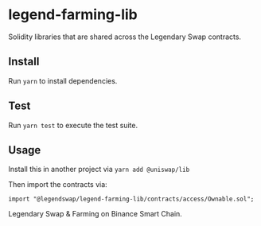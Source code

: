 # legend-farming-lib

Solidity libraries that are shared across the Legendary Swap contracts.

## Install

Run `yarn` to install dependencies.

## Test

Run `yarn test` to execute the test suite.

## Usage

Install this in another project via `yarn add @uniswap/lib`

Then import the contracts via:

```solidity
import "@legendswap/legend-farming-lib/contracts/access/Ownable.sol";
```

Legendary Swap & Farming on Binance Smart Chain.
